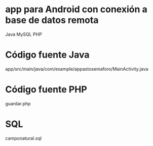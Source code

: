 # app para Android con conexión a base de datos remota
Java
MySQL
PHP

# Código fuente Java
app/src/main/java/com/example/appastosemaforo/MainActivity.java

# Código fuente PHP
guardar.php

# SQL 
camponatural.sql
